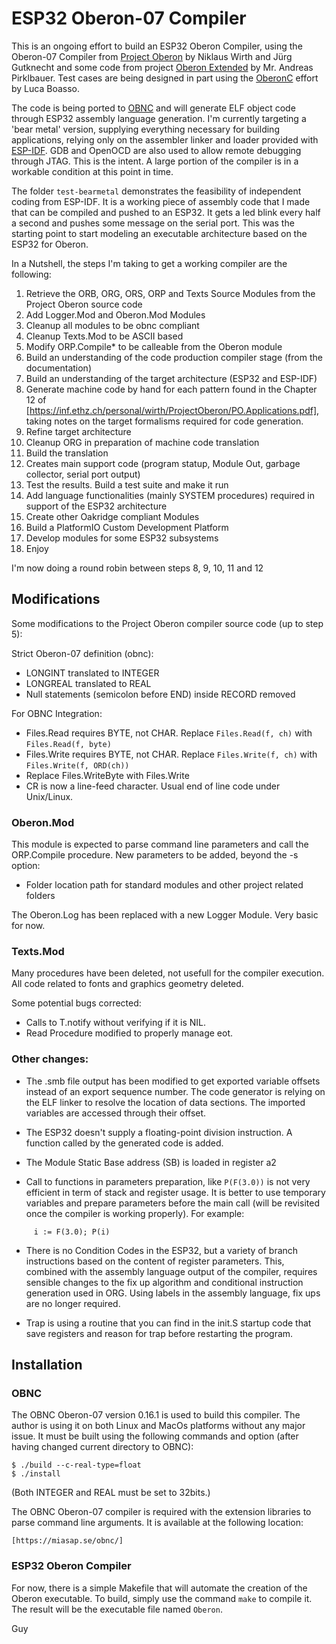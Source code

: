 # ESP32 Oberon-07 Compiler

This is an ongoing effort to build an ESP32 Oberon Compiler, using the Oberon-07 Compiler from [Project Oberon](http://www.projectoberon.com) by Niklaus Wirth and Jürg Gutknecht and some code from project [Oberon Extended](https://github.com/andreaspirklbauer/Oberon-extended) by Mr. Andreas Pirklbauer. Test cases are being designed in part using the [OberonC](https://github.com/lboasso) effort by Luca Boasso.

The code is being ported to [OBNC](https://miasap.se/obnc/) and will generate ELF object code through ESP32 assembly language generation. I'm currently targeting a 'bear metal' version, supplying everything necessary for building applications, relying only on the assembler linker and loader provided with [ESP-IDF](https://docs.espressif.com/projects/esp-idf/en/latest/). GDB and OpenOCD are also used to allow remote debugging through JTAG. This is the intent. A large portion of the compiler is in a workable condition at this point in time.

The folder `test-bearmetal` demonstrates the feasibility of independent coding from ESP-IDF. It is a working piece of assembly code that I made that can be compiled and pushed to an ESP32. It gets a led blink every half a second and pushes some message on the serial port. This was the starting point to start modeling an executable architecture based on the ESP32 for Oberon.

In a Nutshell, the steps I'm taking to get a working compiler are the following:

1. Retrieve the ORB, ORG, ORS, ORP and Texts Source Modules from the Project Oberon source code
2. Add Logger.Mod and Oberon.Mod Modules
3. Cleanup all modules to be obnc compliant
4. Cleanup Texts.Mod to be ASCII based
5. Modify ORP.Compile* to be calleable from the Oberon module
6. Build an understanding of the code production compiler stage (from the documentation)
7. Build an understanding of the target architecture (ESP32 and ESP-IDF)
8. Generate machine code by hand for each pattern found in the Chapter 12 of [https://inf.ethz.ch/personal/wirth/ProjectOberon/PO.Applications.pdf], taking notes on the target formalisms required for code generation.
9. Refine target architecture
10. Cleanup ORG in preparation of machine code translation
11. Build the translation
12. Creates main support code (program statup, Module Out, garbage collector, serial port output)
13. Test the results. Build a test suite and make it run
14. Add language functionalities (mainly SYSTEM procedures) required in support of the ESP32 architecture
15. Create other Oakridge compliant Modules 
16. Build a PlatformIO Custom Development Platform
17. Develop modules for some ESP32 subsystems
18. Enjoy

I'm now doing a round robin between steps 8, 9, 10, 11 and 12

## Modifications

Some modifications to the Project Oberon compiler source code (up to step 5):

Strict Oberon-07 definition (obnc):

- LONGINT translated to INTEGER
- LONGREAL translated to REAL
- Null statements (semicolon before END) inside RECORD removed

For OBNC Integration:

- Files.Read requires BYTE, not CHAR. Replace `Files.Read(f, ch)` with `Files.Read(f, byte)`
- Files.Write requires BYTE, not CHAR. Replace `Files.Write(f, ch)` with `Files.Write(f, ORD(ch))`
- Replace Files.WriteByte with Files.Write
- CR is now a line-feed character. Usual end of line code under Unix/Linux.

### Oberon.Mod

This module is expected to parse command line parameters and call the ORP.Compile procedure. New parameters to be added, beyond the -s option:

- Folder location path for standard modules and other project related folders

The Oberon.Log has been replaced with a new Logger Module. Very basic for now.

### Texts.Mod

Many procedures have been deleted, not usefull for the compiler execution.
All code related to fonts and graphics geometry deleted.

Some potential bugs corrected:

- Calls to T.notify without verifying if it is NIL.
- Read Procedure modified to properly manage eot.

### Other changes:

- The .smb file output has been modified to get exported variable offsets instead of an export sequence number. The code generator is relying on the ELF linker to resolve the location of data sections. The imported variables are accessed through their offset.

- The ESP32 doesn't supply a floating-point division instruction. A function called by the generated code is added.

- The Module Static Base address (SB) is loaded in register a2 

- Call to functions in parameters preparation, like `P(F(3.0))` is not very efficient in term of stack and register usage. It is better to use temporary variables and prepare parameters before the main call (will be revisited once the compiler is working properly). For example:

```
     i := F(3.0); P(i)
```

- There is no Condition Codes in the ESP32, but a variety of branch instructions based on the content of register parameters. This, combined with the assembly language output of the compiler, requires sensible changes to the fix up algorithm and conditional instruction generation used in ORG. Using labels in the assembly language, fix ups are no longer required.

- Trap is using a routine that you can find in the init.S startup code that save registers and reason for trap before restarting the program.

## Installation

### OBNC

The OBNC Oberon-07 version 0.16.1 is used to build this compiler. The author is using it on both Linux and MacOs platforms without any major issue. It must be built using the following commands and option (after having changed current directory to OBNC):

```
$ ./build --c-real-type=float
$ ./install
```

(Both INTEGER and REAL must be set to 32bits.)

The OBNC Oberon-07 compiler is required with the extension libraries to parse command line arguments. It is available at the following location:

    [https://miasap.se/obnc/]
    
### ESP32 Oberon Compiler

For now, there is a simple Makefile that will automate the creation of the Oberon executable. To build, simply use the command `make` to compile it. The result will be the executable file named `Oberon`.

Guy

